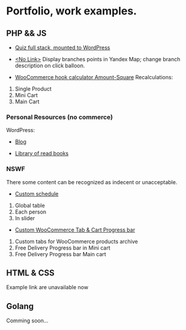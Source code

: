 # Portfolio, work examples.

## PHP && JS
- [Quiz full stack, mounted to WordPress](https://winpure.ru/)

- [\<No Link>](#) Display branches points in Yandex Map; change branch description on click balloon.

- [WooCommerce hook calculator Amount-Square](https://www.importdreva.cz/terasova-prkna-jemna-hruba-27x142x5000-kvalita-ab-sibirsky-modrin/)
Recalculations:
1. Single Product
2. Mini Cart
3. Main Cart

### Personal Resources (no commerce)
WordPress:
- [Blog](https://vladislav-artyukhov.s-d-i.space/)

- [Library of read books](https://books.s-d-i.space/)

### NSWF
There some content can be recognized as indecent or unacceptable.

- [Custom schedule](https://avalonclub.cz/dnes-masiruje/)
1. Global table
2. Each person
3. In slider

- [Custom WooCommerce Tab & Cart Progress bar](https://mrbudz.cz/obchod/)
1. Custom tabs for WooCommerce products archive
2. Free Delivery Progress bar in Mini cart
3. Free Delivery Progress bar Main cart


## HTML & CSS

Example link are unavailable now

## Golang

Comming soon...